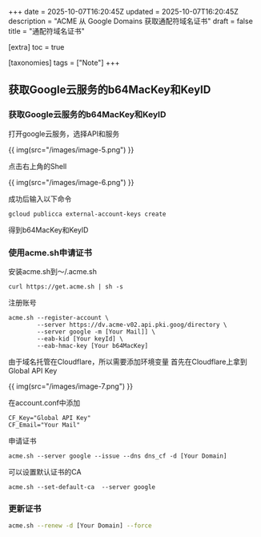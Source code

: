 +++
date = 2025-10-07T16:20:45Z
updated = 2025-10-07T16:20:45Z
description = "ACME 从 Google Domains 获取通配符域名证书"
draft = false
title = "通配符域名证书"

[extra]
toc = true

[taxonomies]
tags = ["Note"]
+++


## 获取Google云服务的b64MacKey和KeyID

### 获取Google云服务的b64MacKey和KeyID
打开google云服务，选择API和服务

{{ img(src="/images/image-5.png") }}

点击右上角的Shell

{{ img(src="/images/image-6.png") }}

成功后输入以下命令
```
gcloud publicca external-account-keys create
```
得到b64MacKey和KeyID
### 使用acme.sh申请证书
安装acme.sh到～/.acme.sh
```
curl https://get.acme.sh | sh -s
```
注册账号
```
acme.sh --register-account \
        --server https://dv.acme-v02.api.pki.goog/directory \
        --server google -m [Your Mail]] \
        --eab-kid [Your keyId] \
        --eab-hmac-key [Your b64MacKey]
```
由于域名托管在Cloudflare，所以需要添加环境变量
首先在Cloudflare上拿到Global API Key

{{ img(src="/images/image-7.png") }}

在account.conf中添加
```
CF_Key="Global API Key"
CF_Email="Your Mail"
```
申请证书
```
acme.sh --server google --issue --dns dns_cf -d [Your Domain]
```

可以设置默认证书的CA
```
acme.sh --set-default-ca  --server google
```

### 更新证书

```bash
acme.sh --renew -d [Your Domain] --force
```


